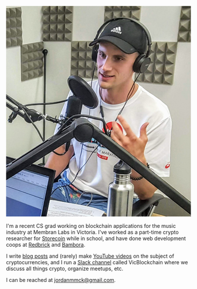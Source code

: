 <img src="/public/images/podcast_1_close.jpg" id="headshot" alt="headshot"/>

I'm a recent CS grad working on blockchain applications for the music industry at Membran Labs in Victoria.
I've worked as a part-time crypto researcher for [Storecoin](http://storeco.in/) while in school, and have done web development coops at [Redbrick](https://rdbrck.com/) and [Bambora](https://www.bambora.com/en/us/).

I write [blog posts](https://medium.com/@jordanmmck) and (rarely) make [YouTube videos](https://www.youtube.com/user/Brock34Landers) on the subject of cryptocurrencies, and I run a [Slack channel](https://vicblockchain.now.sh/) called VicBlockchain where we discuss all things crypto, organize meetups, etc.

I can be reached at [jordanmmck@gmail.com](mailto:jordanmmck@gmail.com).
